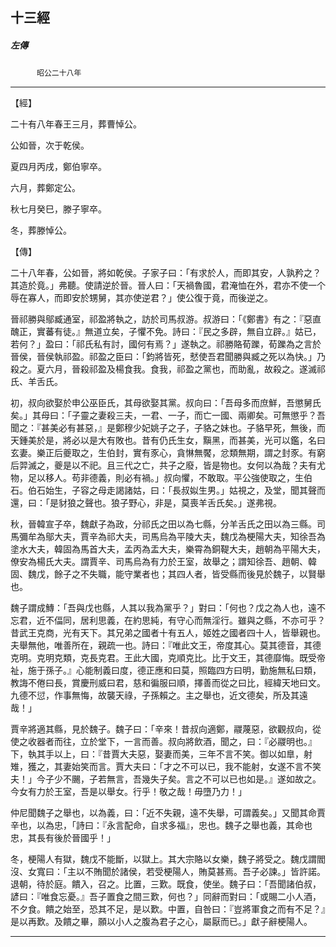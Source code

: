 

## 十三經

##### 左傳
　　　`昭公二十八年`

* * *

【經】

二十有八年春王三月，葬曹悼公。

公如晉，次于乾侯。

夏四月丙戌，鄭伯寧卒。

六月，葬鄭定公。

秋七月癸巳，滕子寧卒。

冬，葬滕悼公。

【傳】

二十八年春，公如晉，將如乾侯。子家子曰：「有求於人，而即其安，人孰矜之？其造於竟。」弗聽。使請逆於晉。晉人曰：「天禍魯國，君淹恤在外，君亦不使一个辱在寡人，而即安於甥舅，其亦使逆君？」使公復于竟，而後逆之。

晉祁勝與鄔臧通室，祁盈將執之，訪於司馬叔游。叔游曰：「《鄭書》有之：『惡直醜正，實蕃有徒。』無道立矣，子懼不免。詩曰：『民之多辟，無自立辟。』姑已，若何？」盈曰：「祁氏私有討，國何有焉？」遂執之。祁勝賂荀躒，荀躒為之言於晉侯，晉侯執祁盈。祁盈之臣曰：「鈞將皆死，憖使吾君聞勝與臧之死以為快。」乃殺之。夏六月，晉殺祁盈及楊食我。食我，祁盈之黨也，而助亂，故殺之。遂滅祁氏、羊舌氏。

初，叔向欲娶於申公巫臣氏，其母欲娶其黨。叔向曰：「吾母多而庶鮮，吾懲舅氏矣。」其母曰：「子靈之妻殺三夫，一君、一子，而亡一國、兩卿矣。可無懲乎？吾聞之：『甚美必有甚惡，』是鄭穆少妃姚子之子，子貉之妹也。子貉早死，無後，而天鍾美於是，將必以是大有敗也。昔有仍氏生女，黰黑，而甚美，光可以鑑，名曰玄妻。樂正后夔取之，生伯封，實有豕心，貪惏無饜，忿類無期，謂之封豕。有窮后羿滅之，夔是以不祀。且三代之亡，共子之廢，皆是物也。女何以為哉？夫有尤物，足以移人。苟非德義，則必有禍。」叔向懼，不敢取。平公強使取之，生伯石。伯石始生，子容之母走謁諸姑，曰：「長叔姒生男。」姑視之，及堂，聞其聲而還，曰：「是豺狼之聲也。狼子野心，非是，莫喪羊舌氏矣。」遂弗視。

秋，晉韓宣子卒，魏獻子為政，分祁氏之田以為七縣，分羊舌氏之田以為三縣。司馬彌牟為鄔大夫，賈辛為祁大夫，司馬烏為平陵大夫，魏戊為梗陽大夫，知徐吾為塗水大夫，韓固為馬首大夫，孟丙為盂大夫，樂霄為銅鞮大夫，趙朝為平陽大夫，僚安為楊氏大夫。謂賈辛、司馬烏為有力於王室，故舉之；謂知徐吾、趙朝、韓固、魏戊，餘子之不失職，能守業者也；其四人者，皆受縣而後見於魏子，以賢舉也。

魏子謂成鱄：「吾與戊也縣，人其以我為黨乎？」對曰：「何也？戊之為人也，遠不忘君，近不偪同，居利思義，在約思純，有守心而無淫行。雖與之縣，不亦可乎？昔武王克商，光有天下。其兄弟之國者十有五人，姬姓之國者四十人，皆舉親也。夫舉無他，唯善所在，親疏一也。詩曰：『唯此文王，帝度其心。莫其德音，其德克明。克明克類，克長克君。王此大國，克順克比。比于文王，其德靡悔。既受帝祉，施于孫子。』心能制義曰度，德正應和曰莫，照臨四方曰明，勤施無私曰類，教誨不倦曰長，賞慶刑威曰君，慈和徧服曰順，擇善而從之曰比，經緯天地曰文。九德不愆，作事無悔，故襲天祿，子孫賴之。主之舉也，近文德矣，所及其遠哉！」

賈辛將適其縣，見於魏子。魏子曰：「辛來！昔叔向適鄭，鬷蔑惡，欲觀叔向，從使之收器者而往，立於堂下，一言而善。叔向將飲酒，聞之，曰：『必鬷明也。』下，執其手以上，曰：『昔賈大夫惡，娶妻而美，三年不言不笑。御以如臯，射雉，獲之，其妻始笑而言。賈大夫曰：「才之不可以已，我不能射，女遂不言不笑夫！」今子少不颺，子若無言，吾幾失子矣。言之不可以已也如是。』遂如故之。今女有力於王室，吾是以舉女。行乎！敬之哉！毋墮乃力！」

仲尼聞魏子之舉也，以為義，曰：「近不失親，遠不失舉，可謂義矣。」又聞其命賈辛也，以為忠，「詩曰：『永言配命，自求多福』，忠也。魏子之舉也義，其命也忠，其長有後於晉國乎！」

冬，梗陽人有獄，魏戊不能斷，以獄上。其大宗賂以女樂，魏子將受之。魏戊謂閻沒、女寬曰：「主以不賄聞於諸侯，若受梗陽人，賄莫甚焉。吾子必諫。」皆許諾。退朝，待於庭。饋入，召之。比置，三歎。既食，使坐。魏子曰：「吾聞諸伯叔，諺曰：『唯食忘憂。』吾子置食之間三歎，何也？」同辭而對曰：「或賜二小人酒，不夕食。饋之始至，恐其不足，是以歎。中置，自咎曰：『豈將軍食之而有不足？』是以再歎。及饋之畢，願以小人之腹為君子之心，屬厭而已。」獻子辭梗陽人。

* * *

